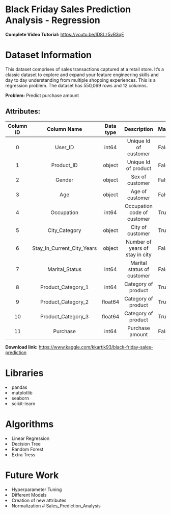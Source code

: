 # Black Friday Sales Prediction Analysis - Regression

**Complete Video Tutorial:** https://youtu.be/ID8Lz5vR3qE

# Dataset Information

This dataset comprises of sales transactions captured at a retail store. It’s a classic dataset to explore and expand your feature engineering skills and day to day understanding from multiple shopping experiences. This is a regression problem. The dataset has 550,069 rows and 12 columns.

**Problem:** Predict purchase amount

## Attributes:
| Column ID |         Column Name        | Data type |           Description           | Masked |
|:---------:|:--------------------------:|:---------:|:-------------------------------:|--------|
|     0     |           User_ID          |   int64   |      Unique Id of customer      | False  |
|     1     |         Product_ID         |   object  |       Unique Id of product      | False  |
|     2     |           Gender           |   object  |         Sex of customer         | False  |
|     3     |             Age            |   object  |         Age of customer         | False  |
|     4     |         Occupation         |   int64   |   Occupation code of customer   | True   |
|     5     |        City_Category       |   object  |         City of customer        | True   |
|     6     | Stay_In_Current_City_Years |   object  | Number of years of stay in city | False  |
|     7     |       Marital_Status       |   int64   |    Marital status of customer   | False  |
|     8     |     Product_Category_1     |   int64   |       Category of product       | True   |
|     9     |     Product_Category_2     |  float64  |       Category of product       | True   |
|     10    |     Product_Category_3     |  float64  |       Category of product       | True   |
|     11    |          Purchase          |   int64   |         Purchase amount         | False  |

**Download link:** https://www.kaggle.com/kkartik93/black-friday-sales-prediction

# Libraries

<li>pandas
<li>matplotlib
<li>seaborn
<li>scikit-learn

# Algorithms

<li>Linear Regression
<li>Decision Tree
<li>Random Forest
<li>Extra Tress
  
# Future Work

<li>Hyperparameter Tuning
<li>Different Models
<li>Creation of new attributes
<li>Normalization
# Sales_Prediction_Analysis
